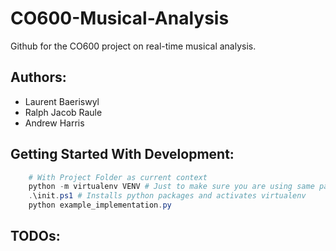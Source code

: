 # CO600-Musical-Analysis
Github for the CO600 project on real-time musical analysis.

## Authors:

* Laurent Baeriswyl
* Ralph Jacob Raule
* Andrew Harris

## Getting Started With Development:

```powershell
    # With Project Folder as current context
    python -m virtualenv VENV # Just to make sure you are using same package versions
    .\init.ps1 # Installs python packages and activates virtualenv
    python example_implementation.py
```

## TODOs:
